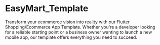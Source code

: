 # EasyMart_Template
Transform your ecommerce vision into reality with our Flutter Shopping/Ecommerce App Template. Whether you're a developer looking for a reliable starting point or a business owner wanting to launch a new mobile app, our template offers everything you need to succeed. 
